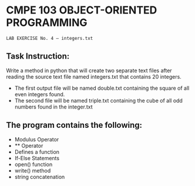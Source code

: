 # CMPE 103 OBJECT-ORIENTED PROGRAMMING
```
LAB EXERCISE No. 4 – integers.txt
```

## Task Instruction:
Write a method in python that will create two separate text files after reading the source text file named integers.txt that contains 20 integers. 
* The first output file will be named double.txt containing the square of all even integers found.
* The second file will be named triple.txt containing the cube of all odd numbers found in the integer.txt

## The program contains the following:
* Modulus Operator
* ** Operator
* Defines a function 
* If-Else Statements
* open() function
* write() method
* string concatenation 

